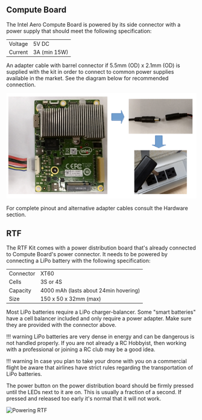 ## Compute Board

The Intel Aero Compute Board is powered by its side connector with a power
supply that should meet the following specification:

| | |
|--------|-------------|
| Voltage| 5V DC       |
| Current| 3A (min 15W)|

An adapter cable with barrel connector if 5.5mm (OD) x 2.1mm (OD) is supplied
with the kit in order to connect to common power supplies available in the
market. See the diagram below for recommended connection.

![Powering on compute board](img/power-on-aero-computeboard.png)

For complete pinout and alternative adapter cables consult the Hardware
section.

## RTF

The RTF Kit comes with a power distribution board that's already connected to
Compute Board's power connector. It needs to be powered by connecting a LiPo
battery with the following specification:

|             |                                      |
|-------------|--------------------------------------|
| Connector   | XT60                                 |
| Cells       | 3S or 4S                             |
| Capacity    | 4000 mAh (lasts about 24min hovering)|
| Size        | 150 x 50 x 32mm (max)                |

Most LiPo batteries require a LiPo charger-balancer. Some "smart batteries"
have a cell balancer included and only require a power adapter. Make sure
they are provided with the connector above.

!!! warning
    LiPo batteries are very dense in energy and can be dangerous is not handled
    properly. If you are not already a RC Hobbyist, then working with a
    professional or joining a RC club may be a good idea.

!!! warning
    In case you plan to take your drone with you on a commercial flight be
    aware that airlines have strict rules regarding the transportation of LiPo
    batteries.

The power button on the power distribution board should be firmly pressed until
the LEDs next to it are on. This is usually a fraction of a second. If pressed and
released too early it's normal that it will not work.

![Powering RTF](img/power-on-rtf.png)
